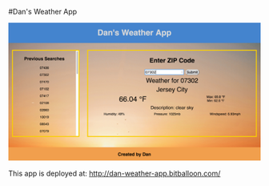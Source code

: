 #Dan's Weather App

![img1](./screen-shot.png)

This app is deployed at: http://dan-weather-app.bitballoon.com/
